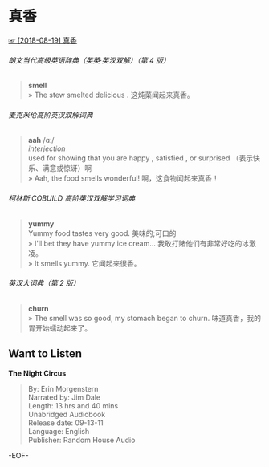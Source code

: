 # 真香  
[☞ [2018-08-19] 真香 ](https://mp.weixin.qq.com/s/ux3UdIAtCdE-MEBupOiPWA)    
  
###### 朗文当代高级英语辞典（英英·英汉双解）（第 4 版）  
>**smell**  
» The stew smelted delicious . 这炖菜闻起来真香。  
  
###### 麦克米伦高阶英汉双解词典  
>**aah** /ɑː/  
*interjection*  
used for showing that you are happy , satisfied , or surprised （表示快乐、满意或惊讶）啊  
» Aah, the food smells wonderful! 啊，这食物闻起来真香！  
  
###### 柯林斯 COBUILD 高阶英汉双解学习词典    
>**yummy**  
Yummy food tastes very good. 美味的;可口的  
» I'll bet they have yummy ice cream... 我敢打赌他们有非常好吃的冰激凌。  
» It smells yummy. 它闻起来很香。  
  
###### 英汉大词典（第 2 版）  
>**churn**  
» The smell was so good, my stomach began to churn. 味道真香，我的胃开始蠕动起来了。  
  
## Want to Listen  
**The Night Circus**  
>By: Erin Morgenstern  
Narrated by: Jim Dale  
Length: 13 hrs and 40 mins  
Unabridged Audiobook  
Release date: 09-13-11  
Language: English  
Publisher: Random House Audio  
  
-EOF-  
